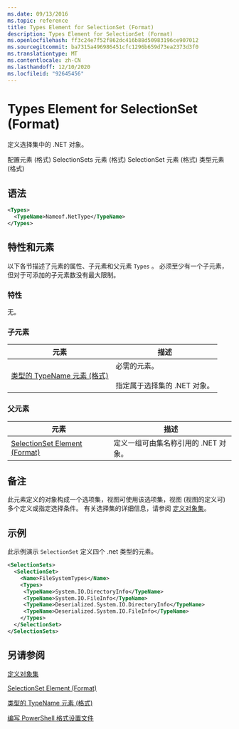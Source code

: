 ```yaml
---
ms.date: 09/13/2016
ms.topic: reference
title: Types Element for SelectionSet (Format)
description: Types Element for SelectionSet (Format)
ms.openlocfilehash: ff3c24e7f52f862dc416b88d50983196ce907012
ms.sourcegitcommit: ba7315a496986451cfc1296b659d73ea2373d3f0
ms.translationtype: MT
ms.contentlocale: zh-CN
ms.lasthandoff: 12/10/2020
ms.locfileid: "92645456"
---
```

# <a name="types-element-for-selectionset-format"></a>Types Element for SelectionSet (Format)

定义选择集中的 .NET 对象。

配置元素 (格式) SelectionSets 元素 (格式) SelectionSet 元素 (格式) 类型元素 (格式) 

## <a name="syntax"></a>语法

```xml
<Types>
  <TypeName>Nameof.NetType</TypeName>
</Types>

```

## <a name="attributes-and-elements"></a>特性和元素

以下各节描述了元素的属性、子元素和父元素 `Types` 。 必须至少有一个子元素，但对于可添加的子元素数没有最大限制。

### <a name="attributes"></a>特性

无。

### <a name="child-elements"></a>子元素

|元素|描述|
|-------------|-----------------|
|[类型的 TypeName 元素 (格式) ](./typename-element-for-types-format.md)|必需的元素。<br /><br /> 指定属于选择集的 .NET 对象。|

### <a name="parent-elements"></a>父元素

|元素|描述|
|-------------|-----------------|
|[SelectionSet Element (Format)](./selectionset-element-format.md)|定义一组可由集名称引用的 .NET 对象。|

## <a name="remarks"></a>备注

此元素定义的对象构成一个选项集，视图可使用该选项集，视图 (视图的定义可) 多个定义或指定选择条件。  有关选择集的详细信息，请参阅 [定义对象集](./defining-selection-sets.md)。

## <a name="example"></a>示例

此示例演示 `SelectionSet` 定义四个 .net 类型的元素。

```xml
<SelectionSets>
  <SelectionSet>
    <Name>FileSystemTypes</Name>
    <Types>
     <TypeName>System.IO.DirectoryInfo</TypeName>
     <TypeName>System.IO.FileInfo</TypeName>
     <TypeName>Deserialized.System.IO.DirectoryInfo</TypeName>
     <TypeName>Deserialized.System.IO.FileInfo</TypeName>
    </Types>
  </SelectionSet>
</SelectionSets>
```

## <a name="see-also"></a>另请参阅

[定义对象集](./defining-selection-sets.md)

[SelectionSet Element (Format)](./selectionset-element-format.md)

[类型的 TypeName 元素 (格式) ](./typename-element-for-types-format.md)

[编写 PowerShell 格式设置文件](./writing-a-powershell-formatting-file.md)
